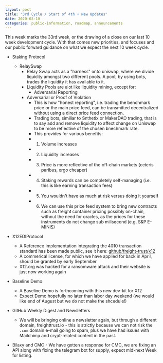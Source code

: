 ```yaml
---
layout: post
title: "3rd Cycle / Start of 4th + New Updates"
date: 2020-08-10
categories: public-information, roadmap, announcements
---
```


This week marks the 33rd week, or the drawing of a close on our last 10 week development cycle. With that comes new priorities, and focuses and our public forward guidance on what we expect the next 10 week cycle.

- Staking Protocol 
    - RelaySwap
        * Relay Swap acts as a "harness" onto uniswap, where we divide liquidity amongst two different pools. A pool, by using bots, trades the liquidity it has available to it. 
        * Liquidity Pools are alot like liquidity mining, except for:
            * Adversarial Reporting 
        * Adversarial or Proof of Violation 
            * This is how "honest reporting", i.e. trading the benchmark price or the main price feed, can be transmitted decentralized without using a direct price feed connection. 
            * Trading bots, similiar to Snthetix or MakerDAO trading, that is to say add and remove liquidity to affect change on Uniswap to be more reflective of the chosen bnechmark rate.
            * This provides for various benefits:
            * 1. Volume increases
            * 2. Liquidity increases 
            * 3. Price is more reflective of the off-chain markets (ceteris paribus, ergo cheaper)
            * 4. Staking rewards can be completely self-managing (i.e. this is like earning transaction fees)
            * 5. You wouldn't have as much at risk versus doing it yourself
            * 6. We can use this price feed system to bring new contracts such as freight container pricing possibly on-chain, without the need for oracles, as the prices for these instruments do not change sub milisecond (e.g. S&P E-MINIS)

- X12EDIProtocol 
    - A Reference Implementation integrating the 4010 transaction standard has been made public, see it here: [github/freight-trust/x12](https://github.com/freight-trust/X12solidity) 
    - A commerical license, for which we have applied for back in April, should be granted by early September
    - X12.org was hacked for a ransomware attack and their website is just now working again 

- Baseline Demo
    - A Baseline Demo is forthcoming with this new dev-kit for X12
    - Expect Demo hopefully no later than labor day weekend (we would like end of August but we do not make the shcedule!)

- GitHub Weekly Digest and Newsletters
    - We will be bringing online a newsletter again, but through a different domain, freighttrust.io - this is strictly because we can not risk the `.com` domain e-mail going to spam, plus we have had issues with Mailchimp and crypt-related content in the past. 

- Bilaxy and CMC - We have gotten a response for CMC, we are fixing an API along with fixing the telegram bot for supply, expect mid-next Week for listing.